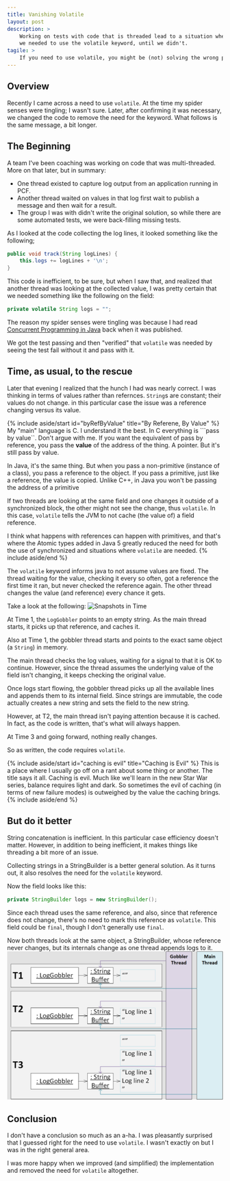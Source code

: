 ```yaml
---
title: Vanishing Volatile
layout: post
description: >
    Working on tests with code that is threaded lead to a situation where
    we needed to use the volatile keyword, until we didn't.
tagile: >
    If you need to use volatile, you might be (not) solving the wrong problem.
---
```

## Overview

Recently I came across a need to use ```volatile```. At the time my 
spider senses were tingling; I wasn't sure. Later, after confirming it 
was necessary, we changed the code to remove the need for the keyword. What 
follows is the same message, a bit longer.

## The Beginning

A team I've been coaching was working on code that was multi-threaded.
More on that later, but in summary:
* One thread existed to capture log output from an application running in PCF.
* Another thread waited on values in that log first wait to publish a message and then wait for a result.
* The group I was with didn't write the original solution, so while there are some automated tests, we were back-filling missing tests.

As I looked at the code collecting the log lines, it looked something like 
the following;
```java
public void track(String logLines) {
    this.logs += logLines + '\n';
}
```

This code is inefficient, to be sure, but when I saw that, and realized that
another thread was looking at the collected value, I was pretty certain
that we needed something like the following on the field:
```java
private volatile String logs = "";
```

The reason my spider senses were tingling was because I had read
[Concurrent Programming in Java](https://read.amazon.com/kp/embed?asin=B004V9OA84&preview=newtab&linkCode=kpe&ref_=cm_sw_r_kb_dp_51zWDbER7Z6XN) back when it was published.

We got the test passing and then "verified" that ```volatile``` was
needed by seeing the test fail without it and pass with it.

## Time, as usual, to the rescue

Later that evening I realized that the hunch I had was nearly correct. 
I was thinking in terms of values rather than refernces. ```String```s are constant;
their values do not change. in this particular case the issue was a reference
changing versus its value.

{% include aside/start id="byRefByValue" title="By Referene, By Value" %}
My "main" language is C. I understand it the best. In C everything is 
```pass by value``. Don't argue with me. If you want the equivalent of pass 
by reference, you pass the **value** of the address of the thing. A pointer.
But it's still pass by value.

In Java, it's the same thing. But when you pass a non-primitive (instance
of a class), you pass a reference to the object. If you pass a primitive,
just like a reference, the value is copied. Unlike C++, in Java you won't be 
passing the address of a primitive

If two threads are looking at the same field and one changes it outside of
a synchronized block, the other might not see the change, thus ```volatile```.
In this case, ```volatile``` tells the JVM to not cache (the value of)
a field reference. 

I think what happens with references can happen with primitives, and
that's where the Atomic types added in Java 5 greatly reduced the need for
both the use of synchronized and situations where ```volatile``` are needed.
{% include aside/end %}

The ```volatile``` keyword informs java to not assume values 
are fixed. The thread waiting for the value, checking it every so often,
got a reference the first time it ran, but never checked the reference
again. The other thread changes the value (and reference) every chance it gets.

Take a look at the following:
![Snapshots in Time](/assets/images/VolatileThreads.png)

At Time 1, the ```LogGobbler``` points to an empty string. As the main thread
starts, it picks up that reference, and caches it.

Also at Time 1, the gobbler thread starts and points to the exact same
object (a ```String```) in memory.

The main thread checks the log values, waiting for a signal to that it
is OK to continue. However, since the thread assumes the underlying 
value of the field isn't changing, it keeps checking the original value.

Once logs start flowing, the gobbler thread picks up all the available
lines and appends them to its internal field. Since strings are 
immutable, the code actually creates a new string and sets the field
to the new string.

However, at T2, the main thread isn't paying attention because it is 
cached. In fact, as the code is written, that's what will always happen.

At Time 3 and going forward, nothing really changes.

So as written, the code requires ```volatile```.

{% include aside/start id="caching is evil" title="Caching is Evil" %}
This is a place where I usually go off on a rant about some thing
or another. The title says it all. Caching is evil. Much like 
we'll learn in the new Star War series, balance requires light and
dark. So sometimes the evil of caching (in terms of new failure 
modes) is outweighed by the value the caching brings.
{% include aside/end %}

## But do it better

String concatenation is inefficient. In this particular case efficiency 
doesn't matter. However, in addition to being inefficient, it makes 
things like threading a bit more of an issue.

Collecting strings in a StringBuilder is a better general solution.
As it turns out, it also resolves the need for the ```volatile``` keyword.

Now the field looks like this:
```java
private StringBuilder logs = new StringBuilder();
```

Since each thread uses the same reference, and also, since that reference
does not change, there's no need to mark this reference as ```volatile```.
This field could be ```final```, though I don't generally use ```final```.

Now both threads look at the same object, a StringBuilder, whose reference
never changes, but its internals change as one thread appends logs to it.
![Volatile Vanished](/assets/images/VolatileVanished.png)

## Conclusion

I don't have a conclusion so much as an a-ha. I was pleasantly surprised
that I guessed right for the need to use ```volatile```. I wasn't 
exactly on but I was in the right general area. 

I was more happy when we improved (and simplified) the implementation
and removed the need for ```volatile``` altogether.
